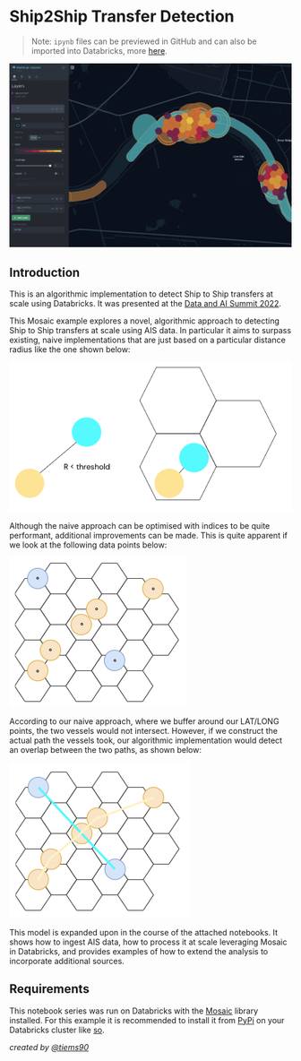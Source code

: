 # Ship2Ship Transfer Detection

> Note: `ipynb` files can be previewed in GitHub and can also be imported into Databricks, more [here](https://docs.databricks.com/en/notebooks/notebook-export-import.html).

![Ship Overlap](./images/kepler_output.png)
## Introduction
This is an algorithmic implementation to detect Ship to Ship transfers at scale using Databricks. It was presented at the [Data and AI Summit 2022](https://www.youtube.com/watch?v=XQNflqbgP7Q). 

This Mosaic example explores a novel, algorithmic approach to detecting Ship to Ship transfers at scale using AIS data. In particular it aims to surpass existing, naive implementations that are just based on a particular distance radius like the one shown below:

![Naive Approach](./images/naive_approach.png)

Although the naive approach can be optimised with indices to be quite performant, additional improvements can be made. This is quite apparent if we look at the following data points below:

![Naive Approach with buffers](./images/buffer_approach.png)

According to our naive approach, where we buffer around our LAT/LONG points, the two vessels would not intersect. However, if we construct the actual path the vessels took, our algorithmic implementation would detect an overlap between the two paths, as shown below:

![Path Line Strings approach](./images/linestring_approach.png)

This model is expanded upon in the course of the attached notebooks. It shows how to ingest AIS data, how to process it at scale leveraging Mosaic in Databricks, and provides examples of how to extend the analysis to incorporate additional sources. 

## Requirements
This notebook series was run on Databricks with the [Mosaic](https://github.com/databrickslabs/mosaic/tree/main/python) library installed. For this example it is recommended to install it from [PyPi](https://pypi.org/project/databricks-mosaic/) on your Databricks cluster like [so](https://docs.databricks.com/libraries/cluster-libraries.html).  

*created by [@tiems90](https://github.com/tiems90)* 
